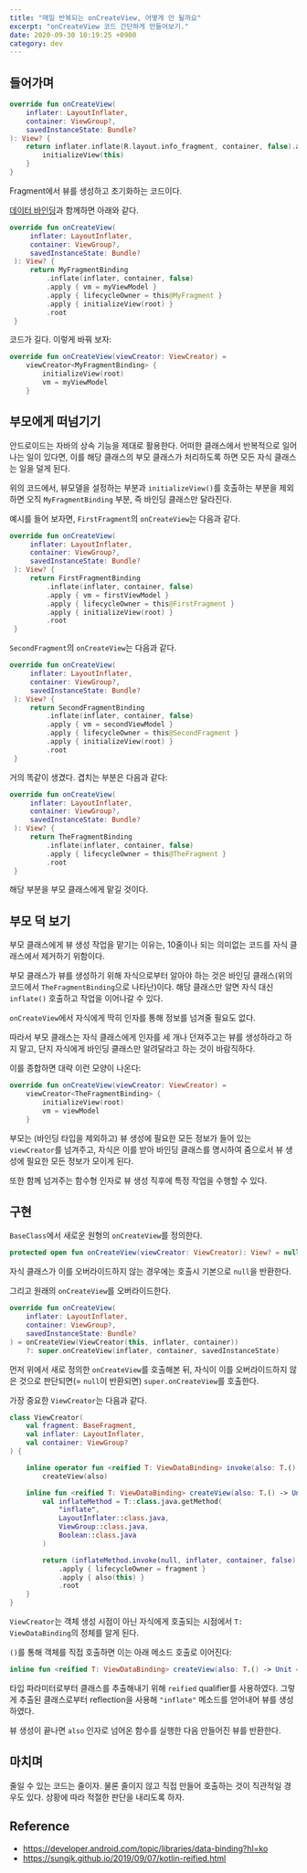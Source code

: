 ```yaml
---
title: "매일 반복되는 onCreateView, 어떻게 안 될까요"
excerpt: "onCreateView 코드 간단하게 만들어보기."
date: 2020-09-30 10:19:25 +0900
category: dev
---
```


## 들어가며

~~~kotlin
override fun onCreateView(
    inflater: LayoutInflater,
    container: ViewGroup?,
    savedInstanceState: Bundle?
): View? {
    return inflater.inflate(R.layout.info_fragment, container, false).apply {
        initializeView(this)
    }
}
~~~

Fragment에서 뷰를 생성하고 초기화하는 코드이다.

[데이터 바인딩](https://developer.android.com/topic/libraries/data-binding?hl=ko)과 함께하면 아래와 같다.

~~~kotlin
override fun onCreateView(
     inflater: LayoutInflater,
     container: ViewGroup?,
     savedInstanceState: Bundle?
 ): View? {
     return MyFragmentBinding
         .inflate(inflater, container, false)
         .apply { vm = myViewModel }
         .apply { lifecycleOwner = this@MyFragment }
         .apply { initializeView(root) }
         .root
 }
~~~

코드가 길다. 이렇게 바꿔 보자:

~~~kotlin
override fun onCreateView(viewCreator: ViewCreator) =
    viewCreator<MyFragmentBinding> {
        initializeView(root)
        vm = myViewModel
    }
~~~

## 부모에게 떠넘기기

안드로이드는 자바의 상속 기능을 제대로 활용한다. 어떠한 클래스에서 반복적으로 일어나는 일이 있다면, 이를 해당 클래스의 부모 클래스가 처리하도록 하면 모든 자식 클래스는 일을 덜게 된다.

위의 코드에서, 뷰모델을 설정하는 부분과 `initializeView()`를 호출하는 부분을 제외하면 오직 `MyFragmentBinding` 부분, 즉 바인딩 클래스만 달라진다.

예시를 들어 보자면, `FirstFragment`의 `onCreateView`는 다음과 같다.

~~~kotlin
override fun onCreateView(
     inflater: LayoutInflater,
     container: ViewGroup?,
     savedInstanceState: Bundle?
 ): View? {
     return FirstFragmentBinding
         .inflate(inflater, container, false)
         .apply { vm = firstViewModel }
         .apply { lifecycleOwner = this@FirstFragment }
         .apply { initializeView(root) }
         .root
 }
~~~

`SecondFragment`의 `onCreateView`는 다음과 같다.

~~~kotlin
override fun onCreateView(
     inflater: LayoutInflater,
     container: ViewGroup?,
     savedInstanceState: Bundle?
 ): View? {
     return SecondFragmentBinding
         .inflate(inflater, container, false)
         .apply { vm = secondViewModel }
         .apply { lifecycleOwner = this@SecondFragment }
         .apply { initializeView(root) }
         .root
 }
~~~

거의 똑같이 생겼다. 겹치는 부분은 다음과 같다:

~~~kotlin
override fun onCreateView(
     inflater: LayoutInflater,
     container: ViewGroup?,
     savedInstanceState: Bundle?
 ): View? {
     return TheFragmentBinding
         .inflate(inflater, container, false)
         .apply { lifecycleOwner = this@TheFragment }
         .root
 }
~~~

해당 부분을 부모 클래스에게 맡길 것이다.

## 부모 덕 보기

부모 클래스에게 뷰 생성 작업을 맡기는 이유는, 10줄이나 되는 의미없는 코드를 자식 클래스에서 제거하기 위함이다.

부모 클래스가 뷰를 생성하기 위해 자식으로부터 알아야 하는 것은 바인딩 클래스(위의 코드에서 `TheFragmentBinding`으로 나타난)이다. 해당 클래스만 알면 자식 대신 `inflate()` 호출하고 작업을 이어나갈 수 있다.

`onCreateView`에서 자식에게 딱히 인자를 통해 정보를 넘겨줄 필요도 없다.

따라서 부모 클래스는 자식 클래스에게 인자를 세 개나 던져주고는 뷰를 생성하라고 하지 말고, 단지 자식에게 바인딩 클래스만 알려달라고 하는 것이 바람직하다.

이를 종합하면 대략 이런 모양이 나온다:

~~~kotlin
override fun onCreateView(viewCreator: ViewCreator) =
    viewCreator<TheFragmentBinding> {
        initializeView(root)
        vm = viewModel
    }
~~~

부모는 (바인딩 타입을 제외하고) 뷰 생성에 필요한 모든 정보가 들어 있는 `viewCreator`를 넘겨주고, 자식은 이를 받아 바인딩 클래스를 명시하여 줌으로서 뷰 생성에 필요한 모든 정보가 모이게 된다.

또한 함께 넘겨주는 함수형 인자로 뷰 생성 직후에 특정 작업을 수행할 수 있다.

## 구현

`BaseClass`에서 새로운 원형의 `onCreateView`를 정의한다.

~~~kotlin
protected open fun onCreateView(viewCreator: ViewCreator): View? = null
~~~

자식 클래스가 이를 오버라이드하지 않는 경우에는 호출시 기본으로 `null`을 반환한다.

그리고 원래의 `onCreateView`를 오버라이드한다.

~~~kotlin
override fun onCreateView(
    inflater: LayoutInflater,
    container: ViewGroup?,
    savedInstanceState: Bundle?
) = onCreateView(ViewCreator(this, inflater, container))
    ?: super.onCreateView(inflater, container, savedInstanceState)
~~~

먼저 위에서 새로 정의한 `onCreateView`를 호출해본 뒤, 자식이 이를 오버라이드하지 않은 것으로 판단되면(= `null`이 반환되면) `super.onCreateView`를 호출한다.

가장 중요한 `ViewCreator`는 다음과 같다.

~~~kotlin
class ViewCreator(
    val fragment: BaseFragment,
    val inflater: LayoutInflater,
    val container: ViewGroup?
) {

    inline operator fun <reified T: ViewDataBinding> invoke(also: T.() -> Unit = {}) =
        createView(also)

    inline fun <reified T: ViewDataBinding> createView(also: T.() -> Unit = {}): View {
        val inflateMethod = T::class.java.getMethod(
            "inflate",
            LayoutInflater::class.java,
            ViewGroup::class.java,
            Boolean::class.java
        )

        return (inflateMethod.invoke(null, inflater, container, false) as T)
            .apply { lifecycleOwner = fragment }
            .apply { also(this) }
            .root
    }
}
~~~

`ViewCreator`는 객체 생성 시점이 아닌 자식에게 호출되는 시점에서 `T: ViewDataBinding`의 정체를 알게 된다.

`()`를 통해 객체를 직접 호출하면 이는 아래 메소드 호출로 이어진다:

~~~kotlin
inline fun <reified T: ViewDataBinding> createView(also: T.() -> Unit = {}): View
~~~

타입 파라미터로부터 클래스를 추출해내기 위해 `reified` qualifier를 사용하였다. 그렇게 추출된 클래스로부터 reflection을 사용해 `"inflate"` 메소드를 얻어내어 뷰를 생성하였다.

뷰 생성이 끝나면 `also` 인자로 넘어온 함수를 실행한 다음 만들어진 뷰를 반환한다.

## 마치며

줄일 수 있는 코드는 줄이자. 물론 줄이지 않고 직접 만들어 호출하는 것이 직관적일 경우도 있다. 상황에 따라 적절한 판단을 내리도록 하자.

## Reference

- https://developer.android.com/topic/libraries/data-binding?hl=ko
- https://sungjk.github.io/2019/09/07/kotlin-reified.html
